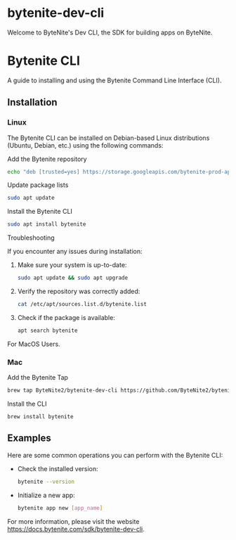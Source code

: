 # bytenite-dev-cli

Welcome to ByteNite's Dev CLI, the SDK for building apps on ByteNite.

# Bytenite CLI

A guide to installing and using the Bytenite Command Line Interface (CLI).

## Installation

### Linux

The Bytenite CLI can be installed on Debian-based Linux distributions (Ubuntu, Debian, etc.) using the following commands:

Add the Bytenite repository

```bash
echo "deb [trusted=yes] https://storage.googleapis.com/bytenite-prod-apt-repo/debs ./" | sudo tee /etc/apt/sources.list.d/bytenite.list
```
Update package lists

```bash
sudo apt update
```
Install the Bytenite CLI

```bash
sudo apt install bytenite
```
Troubleshooting

If you encounter any issues during installation:

1. Make sure your system is up-to-date:
   ```bash
   sudo apt update && sudo apt upgrade
   ```

2. Verify the repository was correctly added:
   ```bash
   cat /etc/apt/sources.list.d/bytenite.list
   ```

3. Check if the package is available:
   ```bash
   apt search bytenite
   ```

For MacOS Users.

### Mac

Add the Bytenite Tap
```bash
brew tap ByteNite2/bytenite-dev-cli https://github.com/ByteNite2/bytenite-dev-cli.git
```

Install the CLI
```
brew install bytenite
```

## Examples

Here are some common operations you can perform with the Bytenite CLI:

- Check the installed version:
  ```bash
  bytenite --version
  ```

- Initialize a new app:
  ```bash
  bytenite app new [app_name]
  ```



For more information, please visit the website https://docs.bytenite.com/sdk/bytenite-dev-cli.
